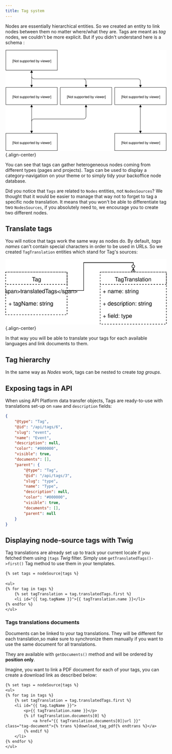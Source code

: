 ```yaml
---
title: Tag system
---
```


Nodes are essentially hierarchical entities. So we created an entity to link nodes between them no matter where/what they are.
Tags are meant as *tag* nodes, we couldn't be more explicit.
But if you didn't understand here is a schema :

![image](./tags.svg){.align-center}

You can see that tags can gather heterogeneous nodes coming from different types (pages and projects).
Tags can be used to display a category-navigation on your theme or to simply tidy your backoffice node database.

Did you notice that `Tags` are related to `Nodes` entities, not `NodesSources`?
We thought that it would be easier to manage that way not to forget to tag a specific node translation.
It means that you won't be able to differentiate tag two `NodesSources`, if you absolutely need to, we encourage you to create two different nodes.

## Translate tags

You will notice that tags work the same way as nodes do.
By default, *tags names* can't contain special characters in order to be used in URLs.
So we created `TagTranslation` entities which stand for Tag's sources:

![image](./tag-translations.svg){.align-center}

In that way you will be able to translate your tags for each available languages and link documents to them.

## Tag hierarchy

In the same way as *Nodes* work, tags can be nested to create *tag groups*.

## Exposing tags in API

When using API Platform data transfer objects, Tags are ready-to-use with translations set-up on `name` and `description` fields:

```json
{
    "@type": "Tag",
    "@id": "/api/tags/6",
    "slug": "event",
    "name": "Event",
    "description": null,
    "color": "#000000",
    "visible": true,
    "documents": [],
    "parent": {
        "@type": "Tag",
        "@id": "/api/tags/3",
        "slug": "type",
        "name": "Type",
        "description": null,
        "color": "#000000",
        "visible": true,
        "documents": [],
        "parent": null
    }
}
```

## Displaying node-source tags with Twig

Tag translations are already set up to track your current locale if you fetched them using `|tags` *Twig* filter.
Simply use `getTranslatedTags()->first()` Tag method to use them in your templates.

```twig
{% set tags = nodeSource|tags %}

<ul>
{% for tag in tags %}
    {% set tagTranslation = tag.translatedTags.first %}
    <li id="{{ tag.tagName }}">{{ tagTranslation.name }}</li>
{% endfor %}
</ul>
```

### Tags translations documents

Documents can be linked to your tag translations.
They will be different for each translation,so make sure to synchronize them manually if you want to use the same document for all translations.

They are available with `getDocuments()` method and will be ordered by **position only**.

Imagine, you want to link a PDF document for each of your tags, you can create a download link as described below:

```twig
{% set tags = nodeSource|tags %}
<ul>
{% for tag in tags %}
    {% set tagTranslation = tag.translatedTags.first %}
    <li id="{{ tag.tagName }}">
        <p>{{ tagTranslation.name }}</p>
        {% if tagTranslation.documents[0] %}
            <a href="{{ tagTranslation.documents[0]|url }}" class="tag-document">{% trans %}download_tag_pdf{% endtrans %}</a>
        {% endif %}
    </li>
{% endfor %}
</ul>
```
